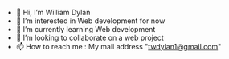 - 👋 Hi, I’m William Dylan
- 👀 I’m interested in Web development for now
- 🌱 I’m currently learning Web development
- 💞️ I’m looking to collaborate on a web project
- 📫 How to reach me : My mail address "twdylan1@gmail.com"

<!---
CrocoX23/CrocoX23 is a ✨ special ✨ repository because its `README.md` (this file) appears on your GitHub profile.
You can click the Preview link to take a look at your changes.
--->
